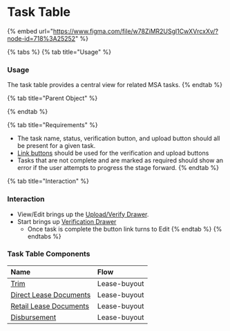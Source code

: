 # Task Table

{% embed url="https://www.figma.com/file/w78ZiMR2USgl1CwXVrcxXv/?node-id=718%3A25252" %}

{% tabs %}
{% tab title="Usage" %}
### Usage

The task table provides a central view for related MSA tasks.
{% endtab %}

{% tab title="Parent Object" %}

{% endtab %}

{% tab title="Requirements" %}
* The task name, status, verification button, and upload button should all be present for a given task.
* [Link buttons](../../button/link-button.md) should be used for the verification and upload buttons
* Tasks that are not complete and are marked as required should show an error if the user attempts to progress the stage forward.
{% endtab %}

{% tab title="Interaction" %}
### Interaction

* View/Edit brings up the [Upload/Verify Drawer](../../../templates/drawer-templates/upload-verify-drawer.md).
* Start brings up [Verification Drawer](../../drawer/untitled.md)
  * Once task is complete the button link turns to Edit
{% endtab %}
{% endtabs %}

### Task Table Components

| Name | Flow |
| :--- | :--- |
| [Trim](trim.md) | Lease-buyout |
| [Direct Lease Documents](direct-lease-documents.md) | Lease-buyout |
| [Retail Lease Documents](retail-lease-documents.md) | Lease-buyout |
| [Disbursement](disbursement.md) | Lease-buyout |

